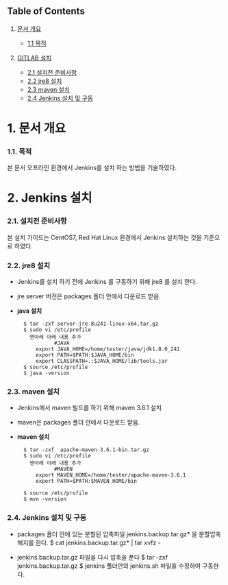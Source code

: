 ## Table of Contents

1. [문서 개요](#1-문서-개요)
    *  [1.1 목적](#11-목적)
    
2. [GITLAB 설치](#2-설치전-준비사항)
    *  [2.1 설치전 준비사항](#21-설치전-준비사항)
    *  [2.2 jre8 설치](#22-jre8-설치)
    *  [2.3 maven 설치](#23-maven-설치)
    *  [2.4 Jenkins 설치 및 구동](#24-jenkins-설치-및-구동)
    
# 1. 문서 개요
### 1.1. 목적

본 문서 오프라인 환경에서 Jenkins를 설치 하는 방법을 기술하였다.

# 2. Jenkins 설치

### 2.1. 설치전 준비사항

본 설치 가이드는 CentOS7, Red Hat Linux 환경에서 Jenkins 설치하는 것을 기준으로 하였다.

### 2.2. jre8 설치

-	Jenkins를 설치 하기 전에 Jenkins 를 구동하기 위해 jre8 를 설치 한다. 
- 	jre server 버전은 packages 폴더 안에서 다운로드 받음.

- **java 설치**

		$ tar -zxf server-jre-8u241-linux-x64.tar.gz
		$ sudo vi /etc/profile
		  맨아래 아래 내용 추가
                  #JAVA
			export JAVA_HOME=/home/tester/java/jdk1.8.0_241
			export PATH=$PATH:$JAVA_HOME/bin
			export CLASSPATH=.:$JAVA_HOME/lib/tools.jar
		$ source /etc/profile
		$ java -version

### 2.3. maven 설치

-	Jenkins에서 maven 빌드를 하기 위해 maven 3.6.1 설치 
- 	maven은 packages 폴더 안에서 다운로드 받음.

- **maven 설치**

		$ tar -zxf  apache-maven-3.6.1-bin.tar.gz
		$ sudo vi /etc/profile
		  맨아래 아래 내용 추가
                  #MAVEN
			export MAVEN_HOME=/home/tester/apache-maven-3.6.1
			export PATH=$PATH:$MAVEN_HOME/bin
			
		$ source /etc/profile
		$ mvn -version


### 2.4. Jenkins 설치 및 구동

-	packages 폴더 안에 있는 분할된 압축파일 jenkins.backup.tar.gz*  을 분할압축 해지를 한다.
		$ cat jenkins.backup.tar.gz* | tar xvfz -
		
-	jenkins.backup.tar.gz 파일을 다시 압축을 푼다
		$ tar -zxf jenkins.backup.tar.gz
		$ jenkins 폴더안의 jenkins.sh 파일을 수정하여 구동한다.
